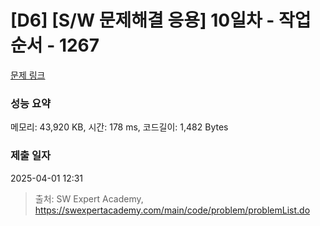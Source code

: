 # [D6] [S/W 문제해결 응용] 10일차 - 작업순서 - 1267 

[문제 링크](https://swexpertacademy.com/main/code/problem/problemDetail.do?contestProbId=AV18TrIqIwUCFAZN) 

### 성능 요약

메모리: 43,920 KB, 시간: 178 ms, 코드길이: 1,482 Bytes

### 제출 일자

2025-04-01 12:31



> 출처: SW Expert Academy, https://swexpertacademy.com/main/code/problem/problemList.do